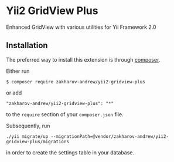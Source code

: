 # Yii2 GridView Plus
Enhanced GridView with various utilities for Yii Framework 2.0

## Installation

The preferred way to install this extension is through [composer](http://getcomposer.org/download/).

Either run

```
$ composer require zakharov-andrew/yii2-gridview-plus
```

or add

```
"zakharov-andrew/yii2-gridview-plus": "*"
```

to the ```require``` section of your ```composer.json``` file.

Subsequently, run

```
./yii migrate/up --migrationPath=@vendor/zakharov-andrew/yii2-gridview-plus/migrations
```

in order to create the settings table in your database.
